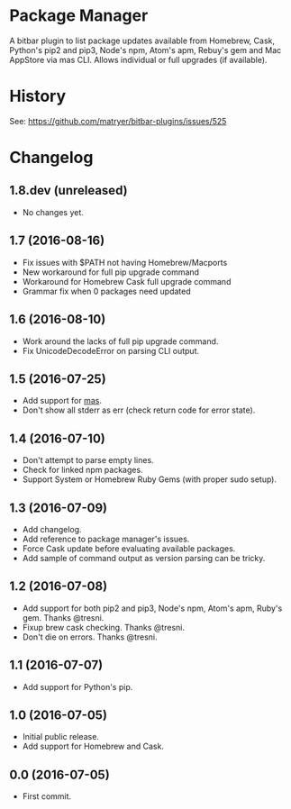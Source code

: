 Package Manager
===============

A bitbar plugin to list package updates available from Homebrew, Cask, Python's
pip2 and pip3, Node's npm, Atom's apm, Rebuy's gem and Mac AppStore via mas
CLI. Allows individual or full upgrades (if available).


History
=======

See: https://github.com/matryer/bitbar-plugins/issues/525


Changelog
=========

1.8.dev (unreleased)
--------------------

* No changes yet.

1.7 (2016-08-16)
----------------

* Fix issues with $PATH not having Homebrew/Macports
* New workaround for full pip upgrade command
* Workaround for Homebrew Cask full upgrade command
* Grammar fix when 0 packages need updated

1.6 (2016-08-10)
----------------

* Work around the lacks of full pip upgrade command.
* Fix UnicodeDecodeError on parsing CLI output.

1.5 (2016-07-25)
----------------

* Add support for [mas](https://github.com/argon/mas).
* Don't show all stderr as err (check return code for error state).

1.4 (2016-07-10)
----------------

* Don't attempt to parse empty lines.
* Check for linked npm packages.
* Support System or Homebrew Ruby Gems (with proper sudo setup).

1.3 (2016-07-09)
----------------

* Add changelog.
* Add reference to package manager's issues.
* Force Cask update before evaluating available packages.
* Add sample of command output as version parsing can be tricky.

1.2 (2016-07-08)
----------------

* Add support for both pip2 and pip3, Node's npm, Atom's apm, Ruby's gem.
  Thanks @tresni.
* Fixup brew cask checking. Thanks @tresni.
* Don't die on errors. Thanks @tresni.

1.1 (2016-07-07)
----------------

* Add support for Python's pip.

1.0 (2016-07-05)
----------------

* Initial public release.
* Add support for Homebrew and Cask.

0.0 (2016-07-05)
-----------------

* First commit.
